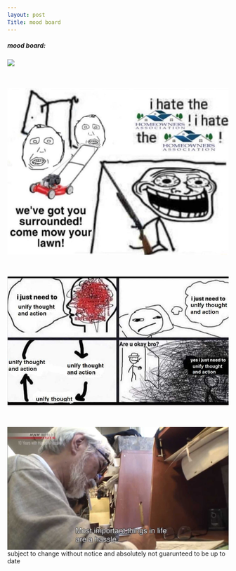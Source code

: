```yaml
---
layout: post
Title: mood board 
---
```


##### mood board:
<html>
<style>
.myGallery {
  display: grid;
  grid-gap: 50px;
  grid-template-columns: repeat(auto-fit, minmax(300px, 1fr));
}
.myGallery img {
  width: 100%;
}
</style>
<div class="myGallery">
    <img src="{{ site.baseurl }}/assets/mood_board/20210308_082947.jpg" /> 
    <img src="/assets/mood_board/20210408_225201.jpg"/> 
    <img src="/assets/mood_board/20210802_045547.jpg"/> 
    <img src="/assets/mood_board/20220105_165441.jpg"/> 
</div>
</html>
subject to change without notice and absolutely not guarunteed to be up to date